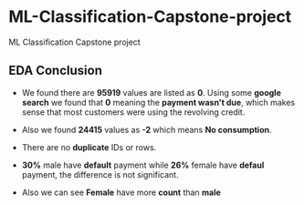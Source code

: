 # ML-Classification-Capstone-project
ML Classification Capstone project
## **EDA Conclusion**
* We found there are **95919** values are listed as **0**. Using some **google search** we found that **0**  meaning the **payment wasn't due**, which makes sense that most customers were using the revolving credit.
* Also we found **24415** values as **-2** which means **No consumption**.

* There are no **duplicate** IDs or rows.

* **30%** male have **default** payment while **26%** female have **defaul** payment, the difference is not significant.

* Also we can see **Female** have more **count** than **male**
